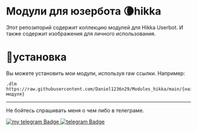 # Модули для юзербота 🌘hikka
Этот репозиторий содержит коллекцию модулей для Hikka Userbot.
И также содержит изображения для личного использования.
# 💾установка
Вы можете установить мои модули, используя raw ссылки. Например: 
```
.dlm https://raw.githubusercontent.com/Daniel1236n29/Modules_hikka/main/{название модуля}
```
___
Не бойтесь спрашивать меня о чем либо в телеграме.
<div id="badges">
  <a href="https://t.me/Daniel1236n">
    <img src="https://img.shields.io/badge/Me-telegram-%2326A5E4?style=flat&logo=Telegram&link=https%3A%2F%2Ft.me%2FDaniel1236n" alt="my telegram Badge"/>
  </a>
<a href="https://t.me/daniilmods">
    <img src="https://img.shields.io/badge/Channel-telegram-%2326A5E4?style=flat&logo=Telegram" alt="telegram Badge"/>
</a>
</div>
